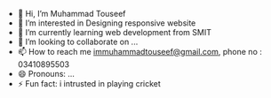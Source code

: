 - 👋 Hi, I’m Muhammad Touseef
- 👀 I’m interested in Designing responsive website
- 🌱 I’m currently learning web development from SMIT
- 💞️ I’m looking to collaborate on ...
- 📫 How to reach me immuhammadtouseef@gmail.com, phone no : 03410895503
- 😄 Pronouns: ...
- ⚡ Fun fact: i intrusted in playing cricket

<!---
muhammadtouseef112/muhammadtouseef112 is a ✨ special ✨ repository because its `README.md` (this file) appears on your GitHub profile.
You can click the Preview link to take a look at your changes.
--->
